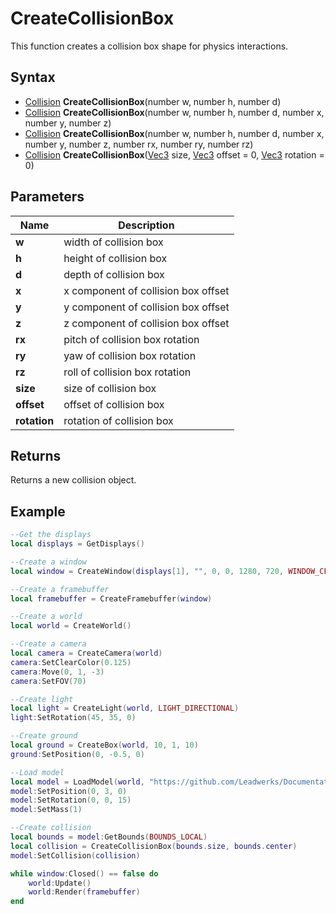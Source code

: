 # CreateCollisionBox #
This function creates a collision box shape for physics interactions.

## Syntax ##
- [Collision](CPP_Collision.md) **CreateCollisionBox**(number w, number h, number d)
- [Collision](CPP_Collision.md) **CreateCollisionBox**(number w, number h, number d, number x, number y, number z)
- [Collision](CPP_Collision.md) **CreateCollisionBox**(number w, number h, number d, number x, number y, number z, number rx, number ry, number rz)
- [Collision](CPP_Collision.md) **CreateCollisionBox**([Vec3](CPP_Vec3.md) size, [Vec3](CPP_Vec3.md) offset = 0, [Vec3](CPP_Vec3.md) rotation = 0)

## Parameters ##
|Name|Description|
|---|----|
|**w**|width of collision box|
|**h**|height of collision box|
|**d**|depth of collision box|
|**x**|x component of collision box offset|
|**y**|y component of collision box offset|
|**z**|z component of collision box offset|
|**rx**|pitch of collision box rotation|
|**ry**|yaw of collision box rotation|
|**rz**|roll of collision box rotation|
|**size**|size of collision box|
|**offset**|offset of collision box|
|**rotation**|rotation of collision box|

## Returns ##
Returns a new collision object.

## Example ##
```Lua
--Get the displays
local displays = GetDisplays()

--Create a window
local window = CreateWindow(displays[1], "", 0, 0, 1280, 720, WINDOW_CENTER | WINDOW_TITLEBAR)

--Create a framebuffer
local framebuffer = CreateFramebuffer(window)

--Create a world
local world = CreateWorld()

--Create a camera
local camera = CreateCamera(world)
camera:SetClearColor(0.125)
camera:Move(0, 1, -3)
camera:SetFOV(70)

--Create light
local light = CreateLight(world, LIGHT_DIRECTIONAL)
light:SetRotation(45, 35, 0)

--Create ground
local ground = CreateBox(world, 10, 1, 10)
ground:SetPosition(0, -0.5, 0)

--Load model
local model = LoadModel(world, "https://github.com/Leadwerks/Documentation/raw/master/Assets/Models/Containers/crate01.glb")
model:SetPosition(0, 3, 0)
model:SetRotation(0, 0, 15)
model:SetMass(1)

--Create collision
local bounds = model:GetBounds(BOUNDS_LOCAL)
local collision = CreateCollisionBox(bounds.size, bounds.center)
model:SetCollision(collision)

while window:Closed() == false do
    world:Update()
    world:Render(framebuffer)
end
```
